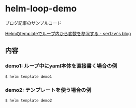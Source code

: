 # helm-loop-demo

ブログ記事のサンプルコード

[Helmのtemplateでループ内から変数を参照する - ser1zw's blog](https://ser1zw.hatenablog.com/entry/2022/03/05/012348)


## 内容
### demo1: ループ中にyaml本体を直接書く場合の例

```
$ helm template demo1
```

### demo2: テンプレートを使う場合の例

```
$ helm template demo2
```
